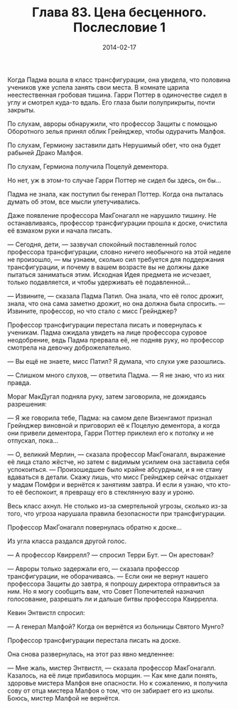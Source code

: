 ﻿---
title: "Глава 83. Цена бесценного. Послесловие 1"
description: "Глава 83. Цена бесценного. Послесловие 1"
categories: "глава"
layout: "chapters"
weight: "83"
date: "2014-02-17"
lastmod: "2018-12-12"
---

Когда Падма вошла в класс трансфигурации, она увидела, что половина учеников уже успела занять свои места. В комнате царила неестественная гробовая тишина. Гарри Поттер в одиночестве сидел в углу и смотрел куда-то вдаль. Его глаза были полуприкрыты, почти закрыты.

По слухам, авроры обнаружили, что профессор Защиты с помощью Оборотного зелья принял облик Грейнджер, чтобы одурачить Малфоя.

По слухам, Гермиону заставили дать Нерушимый обет, что она будет рабыней Драко Малфоя.

По слухам, Гермиона получила Поцелуй дементора.

Но нет, уж в этом-то случае Гарри Поттер не сидел бы здесь, он бы...

Падма не знала, как поступил бы генерал Поттер. Когда она пыталась думать об этом, все мысли улетучивались.

Даже появление профессора МакГонагалл не нарушило тишину. Не останавливаясь, профессор трансфигурации прошла к доске, очистила её взмахом руки и начала писать.

— Сегодня, дети, — зазвучал спокойный поставленный голос профессора трансфигурации, словно ничего необычного на этой неделе не произошло, — мы узнаем, сколько сил требуется для поддержания трансфигурации, и почему в вашем возрасте вы не должны даже пытаться заниматься этим. Исходная Идея предмета не исчезает, только подавляется, и чтобы удерживать её подавленной...

— Извините, — сказала Падма Патил. Она знала, что её голос дрожит, знала, что она сама заметно дрожит, но она должна была спросить. — Извините, профессор, но что стало с мисс Грейнджер?

Профессор трансфигурации перестала писать и повернулась к ученикам. Падма ожидала увидеть на лице профессора суровое неодобрение, ведь Падма прервала её, не подняв руку, но профессор смотрела на девочку доброжелательно.

— Вы ещё не знаете, мисс Патил? Я думала, что слухи уже разошлись.

— Слишком много слухов, — ответила Падма. — Я не знаю, что из них правда.

Мораг МакДугал подняла руку, затем заговорила, не дожидаясь разрешения:

— Я же говорила тебе, Падма: на самом деле Визенгамот признал Грейнджер виновной и приговорил её к Поцелую дементора, а когда они привели дементора, Гарри Поттер приклеил его к потолку и не отпускал, пока...

— О, великий Мерлин, — сказала профессор МакГонагалл, выражение её лица стало жёстче, но затем с видимым усилием она заставила себя успокоиться. — Произошедшее было крайне абсурдным, и я не стану вдаваться в детали. Скажу лишь, что мисс Грейнджер сейчас отдыхает у мадам Помфри и вернётся к занятиям завтра. И если я узнаю, что кто-то её беспокоит, я превращу его в стеклянную вазу и уроню.

Весь класс ахнул. Не столько из-за смертельной угрозы, сколько из-за того, что угроза нарушала правила безопасности при трансфигурации.

Профессор МакГонагалл повернулась обратно к доске...

Из угла класса раздался другой голос.

— А профессор Квиррелл? — спросил Терри Бут. — Он арестован?

— Авроры только задержали его, — сказала профессор трансфигурации, не оборачиваясь. — Если они не вернут нашего профессора Защиты до завтра, я попрошу директора отправиться за ним. Но я могу сообщить вам, что Совет Попечителей назначил голосование, разрешать ли и дальше битвы профессора Квиррелла.

Кевин Энтвистл спросил:

— А генерал Малфой? Когда он вернётся из больницы Святого Мунго?

Профессор трансфигурации перестала писать на доске.

Она снова развернулась, на этот раз явно медленнее:

— Мне жаль, мистер Энтвистл, — сказала профессор МакГонагалл. Казалось, на её лице прибавилось морщин. — Как мне дали понять, здоровье мистера Малфоя вне опасности. Но к сожалению, я получила сову от отца мистера Малфоя о том, что он забирает его из школы. Боюсь, мистер Малфой не вернётся.

